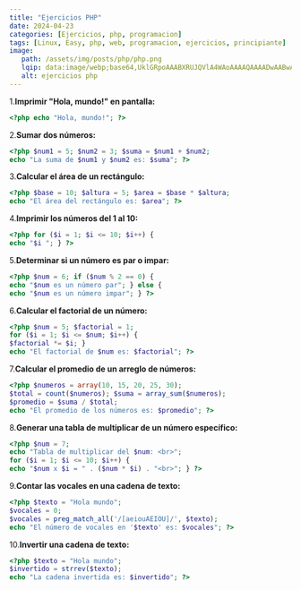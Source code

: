 ```yaml
---
title: "Ejercicios PHP"
date: 2024-04-23
categories: [Ejercicios, php, programacion]
tags: [Linux, Easy, php, web, programacion, ejercicios, principiante]
image:
   path: /assets/img/posts/php/php.png
   lqip: data:image/webp;base64,UklGRpoAAABXRUJQVlA4WAoAAAAQAAAADwAABwAAQUxQSDIAAAARL0AmbZurmr57yyIiqE8oiG0bejIYEQTgqiDA9vqnsUSI6H+oAERp2HZ65qP/VIAWAFZQOCBCAAAA8AEAnQEqEAAIAAVAfCWkAALp8sF8rgRgAP7o9FDvMCkMde9PK7euH5M1m6VWoDXf2FkP3BqV0ZYbO6NA/VFIAAAA
   alt: ejercicios php
---
```


1.**Imprimir "Hola, mundo!" en pantalla:**

```php 
<?php echo "Hola, mundo!"; ?>
``` 

2.**Sumar dos números:**

```php
<?php $num1 = 5; $num2 = 3; $suma = $num1 + $num2; 
echo "La suma de $num1 y $num2 es: $suma"; ?>
```

3.**Calcular el área de un rectángulo:**

```php
<?php $base = 10; $altura = 5; $area = $base * $altura; 
echo "El área del rectángulo es: $area"; ?>
```
4.**Imprimir los números del 1 al 10:**

```php
<?php for ($i = 1; $i <= 10; $i++) {     
echo "$i "; } ?>
```

5.**Determinar si un número es par o impar:**

```php
<?php $num = 6; if ($num % 2 == 0) {     
echo "$num es un número par"; } else {     
echo "$num es un número impar"; } ?>
```

6.**Calcular el factorial de un número:**

```php
<?php $num = 5; $factorial = 1; 
for ($i = 1; $i <= $num; $i++) {     
$factorial *= $i; } 
echo "El factorial de $num es: $factorial"; ?>
```

7.**Calcular el promedio de un arreglo de números:**

```php
<?php $numeros = array(10, 15, 20, 25, 30); 
$total = count($numeros); $suma = array_sum($numeros); 
$promedio = $suma / $total; 
echo "El promedio de los números es: $promedio"; ?>
```

8.**Generar una tabla de multiplicar de un número específico:**

```php
<?php $num = 7; 
echo "Tabla de multiplicar del $num: <br>"; 
for ($i = 1; $i <= 10; $i++) {     
echo "$num x $i = " . ($num * $i) . "<br>"; } ?>
```

9.**Contar las vocales en una cadena de texto:**

```php
<?php $texto = "Hola mundo"; 
$vocales = 0; 
$vocales = preg_match_all('/[aeiouAEIOU]/', $texto); 
echo "El número de vocales en '$texto' es: $vocales"; ?>
```

10.**Invertir una cadena de texto:**

```php
<?php $texto = "Hola mundo"; 
$invertido = strrev($texto); 
echo "La cadena invertida es: $invertido"; ?>
```




